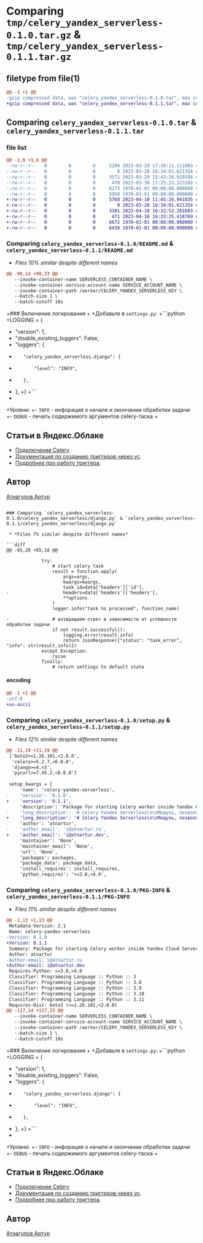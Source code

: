 # Comparing `tmp/celery_yandex_serverless-0.1.0.tar.gz` & `tmp/celery_yandex_serverless-0.1.1.tar.gz`

## filetype from file(1)

```diff
@@ -1 +1 @@
-gzip compressed data, was "celery_yandex_serverless-0.1.0.tar", max compression
+gzip compressed data, was "celery_yandex_serverless-0.1.1.tar", max compression
```

## Comparing `celery_yandex_serverless-0.1.0.tar` & `celery_yandex_serverless-0.1.1.tar`

### file list

```diff
@@ -1,6 +1,6 @@
--rw-r--r--   0        0        0     5289 2023-03-29 17:38:11.111003 celery_yandex_serverless-0.1.0/README.md
--rw-r--r--   0        0        0        0 2023-03-28 16:34:01.621354 celery_yandex_serverless-0.1.0/celery_yandex_serverless/__init__.py
--rw-r--r--   0        0        0     3571 2023-03-29 15:43:26.929194 celery_yandex_serverless-0.1.0/celery_yandex_serverless/django.py
--rw-r--r--   0        0        0      470 2023-03-30 17:25:33.323182 celery_yandex_serverless-0.1.0/pyproject.toml
--rw-r--r--   0        0        0     6173 1970-01-01 00:00:00.000000 celery_yandex_serverless-0.1.0/setup.py
--rw-r--r--   0        0        0     5958 1970-01-01 00:00:00.000000 celery_yandex_serverless-0.1.0/PKG-INFO
+-rw-r--r--   0        0        0     5768 2023-04-10 11:45:26.941835 celery_yandex_serverless-0.1.1/README.md
+-rw-r--r--   0        0        0        0 2023-03-28 16:34:01.621354 celery_yandex_serverless-0.1.1/celery_yandex_serverless/__init__.py
+-rw-r--r--   0        0        0     3381 2023-04-10 16:32:52.281683 celery_yandex_serverless-0.1.1/celery_yandex_serverless/django.py
+-rw-r--r--   0        0        0      471 2023-04-10 16:33:35.418769 celery_yandex_serverless-0.1.1/pyproject.toml
+-rw-r--r--   0        0        0     6672 1970-01-01 00:00:00.000000 celery_yandex_serverless-0.1.1/setup.py
+-rw-r--r--   0        0        0     6438 1970-01-01 00:00:00.000000 celery_yandex_serverless-0.1.1/PKG-INFO
```

### Comparing `celery_yandex_serverless-0.1.0/README.md` & `celery_yandex_serverless-0.1.1/README.md`

 * *Files 10% similar despite different names*

```diff
@@ -99,14 +99,33 @@
   --invoke-container-name SERVERLESS_CONTAINER_NAME \
   --invoke-container-service-account-name SERVICE_ACCOUNT_NAME \
   --invoke-container-path /worker/CELERY_YANDEX_SERVERLESS_KEY \
   --batch-size 1 \
   --batch-cutoff 10s 
 ```
 
+### Включение логирования
+
+Добавьте в `settings.py`:
+```python
+LOGGING = {
+    "version": 1,
+    "disable_existing_loggers": False,
+    "loggers": {
+        "celery_yandex_serverless.django": {
+            "level": "INFO",
+        },
+    },
+}
+```
+
+Уровни:
+- `INFO` - инфорация о начале и окончании обработки задачи
+- `DEBUG` - печать содержимого аргументов celery-таска
+
 ## Статьи в Яндекс.Облаке
 - [Подключение Celery](https://cloud.yandex.ru/docs/message-queue/instruments/celery)
 - [Документация по созданию триггеров через yc](https://cloud.yandex.ru/docs/cli/cli-ref/managed-services/serverless/trigger/create/message-queue).
 - [Подробнее про работу триггера](https://cloud.yandex.ru/docs/serverless-containers/concepts/trigger/ymq-trigger).
 
 ## Автор
 [Атнагулов Артур](https://atnartur.dev)
```

### Comparing `celery_yandex_serverless-0.1.0/celery_yandex_serverless/django.py` & `celery_yandex_serverless-0.1.1/celery_yandex_serverless/django.py`

 * *Files 7% similar despite different names*

```diff
@@ -65,20 +65,18 @@
 
             try:
                 # start celery task
                 result = function.apply(
                     args=args,
                     kwargs=kwargs,
                     task_id=data['headers']['id'],
-                    headers=data['headers']['headers'],
                     **options
                 )
                 logger.info("task %s processed", function_name)
 
-                # возвращаем ответ в зависимости от успешности обработки задачи
                 if not result.successful():
                     logging.error(result.info)
                     return JsonResponse({"status": "task_error", "info": str(result.info)})
             except Exception:
                 raise
             finally:
                 # return settings to default state
```

#### encoding

```diff
@@ -1 +1 @@
-utf-8
+us-ascii
```

### Comparing `celery_yandex_serverless-0.1.0/setup.py` & `celery_yandex_serverless-0.1.1/setup.py`

 * *Files 12% similar despite different names*

```diff
@@ -11,19 +11,19 @@
 ['boto3>=1.26.101,<2.0.0',
  'celery>=5.2.7,<6.0.0',
  'django>=4,<5',
  'pycurl>=7.45.2,<8.0.0']
 
 setup_kwargs = {
     'name': 'celery-yandex-serverless',
-    'version': '0.1.0',
+    'version': '0.1.1',
     'description': 'Package for starting Celery worker inside Yandex Cloud Serverless Container',
-    'long_description': '# Celery Yandex Serverless\n\nМодуль, позволяющий запустить celery-worker внутри Yandex Cloud Serverless Container.\n\n**Классический подход с отдельно запущенным воркером**\n\n1. Бекенд отправляет задачу в очередь.\n2. Отдельный процесс воркера забирает задачу из очереди и выполняет ее.\n\n**Serverless-подход**\n\nВ Serverless подходе предполагается, что нет никаких запущенных постоянно процессов приложения. Эти процессы запускаются\nлибо по запросу пользователя, либо по различным тригерам облаком. \n\nМодуль `celery-yandex-serverless` помогает запустить воркер следующим образом:\n1. Бекенд отправляет задачу в очередь\n2. После попадания задачи в очередь срабатывает триггер, который делает http-запрос serverless-контейнеру.\n3. Serverless-контейнер запускает код задачи, который ранее выполнялся в воркере.\n\n## Использование\n\n### Подключение Celery к Yandex Message Queue\n\n1. Перейдите на страницу каталога в Яндекс.Облаке\n2. Зайдите в раздел **Сервисные аккаунты**\n3. Посмотрите название сервисного аккаунта в каталоге Яндекс.Облака\n4. Сгенерируйте `ACCESS_KEY` и `SECRET_KEY` с помощью команды \n(замените `SERVICE_ACCOUNT_NAME` на название сервисного аккаунта):\n\n```bash\nyc iam access-key create --service-account-name SERVICE_ACCOUNT_NAME\n```\n\nКоманда вернет следующую информацию. Сохраните ее, она пригодится в будущем.\n\n```yml{5,6}\naccess_key:\n  id: aje...\n  service_account_id: aje...\n  created_at: "2023-03-24T17:49:01.555836400Z"\n  key_id: YCAJ... # <- Это access key\nsecret: YCPM... # <- Это secret key\n```\n\n### Настройка\nУкажите переменные окружения с использованием только что полученных данных:\n\n```\nAWS_ACCESS_KEY_ID="access key, скопированный выше"\nAWS_SECRET_ACCESS_KEY="secret key, скопированный выше"\nAWS_DEFAULT_REGION="ru-central1"\nCELERY_BROKER_URL=sqs://message-queue.api.cloud.yandex.net:443\nCELERY_BROKER_IS_SECURE=True\n```\n\nВ файле `settings.py` укажите:\n\n```python\nCELERY_BROKER_URL = os.environ.get("CELERY_BROKER_URL")\nCELERY_BROKER_TRANSPORT_OPTIONS = {\n    \'is_secure\': os.environ.get("CELERY_BROKER_IS_SECURE", \'false\').lower() == \'true\'\n}\n```\n\nПосле этого отправьте celery-задачу, чтобы в Яндекс.Облаке появилась очередь.\n\n### Подключение модуля\n\n1. `pip install celery-yandex-serverless` - установите модуль\n2. В urls.py (`projectname` замените на название проекта):\n```python\nfrom django.urls import path\nfrom celery_yandex_serverless.django import worker_view_factory\n\nfrom projectname.celery import app\n\nurlpatterns = [\n    # другие адреса...\n    path("worker/<str:key>/", worker_view_factory(app)),\n]\n```\n\n3. Установите переменную окружения `CELERY_YANDEX_SERVERLESS_KEY` со случайным ключом. \nОн предотвратит нежелательные запуски воркеров по прямому обращению к URL.\n\n### Создание триггера в Яндекс.Облаке\n\nВ консольной команде ниже сделайте замены и выполните ее:\n- `YANDEX_MESSAGE_QUEUE_ARN` - ARN очереди\n- `SERVICE_ACCOUNT_NAME` - название сервисного аккаунта\n- `SERVERLESS_CONTAINER_NAME` - название serverless-контейнера\n- `CELERY_YANDEX_SERVERLESS_KEY` - ключ, созданный ранее\n\n```bash\nyc serverless trigger create message-queue \\\n  --name celery \\\n  --queue YANDEX_MESSAGE_QUEUE_ARN \\\n  --queue-service-account-name SERVICE_ACCOUNT_NAME \\\n  --invoke-container-name SERVERLESS_CONTAINER_NAME \\\n  --invoke-container-service-account-name SERVICE_ACCOUNT_NAME \\\n  --invoke-container-path /worker/CELERY_YANDEX_SERVERLESS_KEY \\\n  --batch-size 1 \\\n  --batch-cutoff 10s \n```\n\n## Статьи в Яндекс.Облаке\n- [Подключение Celery](https://cloud.yandex.ru/docs/message-queue/instruments/celery)\n- [Документация по созданию триггеров через yc](https://cloud.yandex.ru/docs/cli/cli-ref/managed-services/serverless/trigger/create/message-queue).\n- [Подробнее про работу триггера](https://cloud.yandex.ru/docs/serverless-containers/concepts/trigger/ymq-trigger).\n\n## Автор\n[Атнагулов Артур](https://atnartur.dev)\n\nЛицензия MIT.\n',
+    'long_description': '# Celery Yandex Serverless\n\nМодуль, позволяющий запустить celery-worker внутри Yandex Cloud Serverless Container.\n\n**Классический подход с отдельно запущенным воркером**\n\n1. Бекенд отправляет задачу в очередь.\n2. Отдельный процесс воркера забирает задачу из очереди и выполняет ее.\n\n**Serverless-подход**\n\nВ Serverless подходе предполагается, что нет никаких запущенных постоянно процессов приложения. Эти процессы запускаются\nлибо по запросу пользователя, либо по различным тригерам облаком. \n\nМодуль `celery-yandex-serverless` помогает запустить воркер следующим образом:\n1. Бекенд отправляет задачу в очередь\n2. После попадания задачи в очередь срабатывает триггер, который делает http-запрос serverless-контейнеру.\n3. Serverless-контейнер запускает код задачи, который ранее выполнялся в воркере.\n\n## Использование\n\n### Подключение Celery к Yandex Message Queue\n\n1. Перейдите на страницу каталога в Яндекс.Облаке\n2. Зайдите в раздел **Сервисные аккаунты**\n3. Посмотрите название сервисного аккаунта в каталоге Яндекс.Облака\n4. Сгенерируйте `ACCESS_KEY` и `SECRET_KEY` с помощью команды \n(замените `SERVICE_ACCOUNT_NAME` на название сервисного аккаунта):\n\n```bash\nyc iam access-key create --service-account-name SERVICE_ACCOUNT_NAME\n```\n\nКоманда вернет следующую информацию. Сохраните ее, она пригодится в будущем.\n\n```yml{5,6}\naccess_key:\n  id: aje...\n  service_account_id: aje...\n  created_at: "2023-03-24T17:49:01.555836400Z"\n  key_id: YCAJ... # <- Это access key\nsecret: YCPM... # <- Это secret key\n```\n\n### Настройка\nУкажите переменные окружения с использованием только что полученных данных:\n\n```\nAWS_ACCESS_KEY_ID="access key, скопированный выше"\nAWS_SECRET_ACCESS_KEY="secret key, скопированный выше"\nAWS_DEFAULT_REGION="ru-central1"\nCELERY_BROKER_URL=sqs://message-queue.api.cloud.yandex.net:443\nCELERY_BROKER_IS_SECURE=True\n```\n\nВ файле `settings.py` укажите:\n\n```python\nCELERY_BROKER_URL = os.environ.get("CELERY_BROKER_URL")\nCELERY_BROKER_TRANSPORT_OPTIONS = {\n    \'is_secure\': os.environ.get("CELERY_BROKER_IS_SECURE", \'false\').lower() == \'true\'\n}\n```\n\nПосле этого отправьте celery-задачу, чтобы в Яндекс.Облаке появилась очередь.\n\n### Подключение модуля\n\n1. `pip install celery-yandex-serverless` - установите модуль\n2. В urls.py (`projectname` замените на название проекта):\n```python\nfrom django.urls import path\nfrom celery_yandex_serverless.django import worker_view_factory\n\nfrom projectname.celery import app\n\nurlpatterns = [\n    # другие адреса...\n    path("worker/<str:key>/", worker_view_factory(app)),\n]\n```\n\n3. Установите переменную окружения `CELERY_YANDEX_SERVERLESS_KEY` со случайным ключом. \nОн предотвратит нежелательные запуски воркеров по прямому обращению к URL.\n\n### Создание триггера в Яндекс.Облаке\n\nВ консольной команде ниже сделайте замены и выполните ее:\n- `YANDEX_MESSAGE_QUEUE_ARN` - ARN очереди\n- `SERVICE_ACCOUNT_NAME` - название сервисного аккаунта\n- `SERVERLESS_CONTAINER_NAME` - название serverless-контейнера\n- `CELERY_YANDEX_SERVERLESS_KEY` - ключ, созданный ранее\n\n```bash\nyc serverless trigger create message-queue \\\n  --name celery \\\n  --queue YANDEX_MESSAGE_QUEUE_ARN \\\n  --queue-service-account-name SERVICE_ACCOUNT_NAME \\\n  --invoke-container-name SERVERLESS_CONTAINER_NAME \\\n  --invoke-container-service-account-name SERVICE_ACCOUNT_NAME \\\n  --invoke-container-path /worker/CELERY_YANDEX_SERVERLESS_KEY \\\n  --batch-size 1 \\\n  --batch-cutoff 10s \n```\n\n### Включение логирования\n\nДобавьте в `settings.py`:\n```python\nLOGGING = {\n    "version": 1,\n    "disable_existing_loggers": False,\n    "loggers": {\n        "celery_yandex_serverless.django": {\n            "level": "INFO",\n        },\n    },\n}\n```\n\nУровни:\n- `INFO` - инфорация о начале и окончании обработки задачи\n- `DEBUG` - печать содержимого аргументов celery-таска\n\n## Статьи в Яндекс.Облаке\n- [Подключение Celery](https://cloud.yandex.ru/docs/message-queue/instruments/celery)\n- [Документация по созданию триггеров через yc](https://cloud.yandex.ru/docs/cli/cli-ref/managed-services/serverless/trigger/create/message-queue).\n- [Подробнее про работу триггера](https://cloud.yandex.ru/docs/serverless-containers/concepts/trigger/ymq-trigger).\n\n## Автор\n[Атнагулов Артур](https://atnartur.dev)\n\nЛицензия MIT.\n',
     'author': 'atnartur',
-    'author_email': 'i@atnartur.ru',
+    'author_email': 'i@atnartur.dev',
     'maintainer': 'None',
     'maintainer_email': 'None',
     'url': 'None',
     'packages': packages,
     'package_data': package_data,
     'install_requires': install_requires,
     'python_requires': '>=3.8,<4.0',
```

### Comparing `celery_yandex_serverless-0.1.0/PKG-INFO` & `celery_yandex_serverless-0.1.1/PKG-INFO`

 * *Files 11% similar despite different names*

```diff
@@ -1,13 +1,13 @@
 Metadata-Version: 2.1
 Name: celery-yandex-serverless
-Version: 0.1.0
+Version: 0.1.1
 Summary: Package for starting Celery worker inside Yandex Cloud Serverless Container
 Author: atnartur
-Author-email: i@atnartur.ru
+Author-email: i@atnartur.dev
 Requires-Python: >=3.8,<4.0
 Classifier: Programming Language :: Python :: 3
 Classifier: Programming Language :: Python :: 3.8
 Classifier: Programming Language :: Python :: 3.9
 Classifier: Programming Language :: Python :: 3.10
 Classifier: Programming Language :: Python :: 3.11
 Requires-Dist: boto3 (>=1.26.101,<2.0.0)
@@ -117,14 +117,33 @@
   --invoke-container-name SERVERLESS_CONTAINER_NAME \
   --invoke-container-service-account-name SERVICE_ACCOUNT_NAME \
   --invoke-container-path /worker/CELERY_YANDEX_SERVERLESS_KEY \
   --batch-size 1 \
   --batch-cutoff 10s 
 ```
 
+### Включение логирования
+
+Добавьте в `settings.py`:
+```python
+LOGGING = {
+    "version": 1,
+    "disable_existing_loggers": False,
+    "loggers": {
+        "celery_yandex_serverless.django": {
+            "level": "INFO",
+        },
+    },
+}
+```
+
+Уровни:
+- `INFO` - инфорация о начале и окончании обработки задачи
+- `DEBUG` - печать содержимого аргументов celery-таска
+
 ## Статьи в Яндекс.Облаке
 - [Подключение Celery](https://cloud.yandex.ru/docs/message-queue/instruments/celery)
 - [Документация по созданию триггеров через yc](https://cloud.yandex.ru/docs/cli/cli-ref/managed-services/serverless/trigger/create/message-queue).
 - [Подробнее про работу триггера](https://cloud.yandex.ru/docs/serverless-containers/concepts/trigger/ymq-trigger).
 
 ## Автор
 [Атнагулов Артур](https://atnartur.dev)
```

